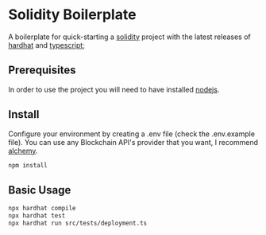 # Solidity Boilerplate

A boilerplate for quick-starting a [solidity](https://docs.soliditylang.org/) project with the latest releases of [hardhat](https://hardhat.org/hardhat-runner/docs/getting-started#overview) and [typescript](https://www.typescriptlang.org/);

## Prerequisites

In order to use the project you will need to have installed [nodejs](https://nodejs.org/en/).

## Install

Configure your environment by creating a .env file (check the .env.example file). You can use any Blockchain API's provider that you want, I recommend [alchemy](https://www.alchemy.com/).

```bash
npm install
```

## Basic Usage

```bash
npx hardhat compile
npx hardhat test
npx hardhat run src/tests/deployment.ts
```
